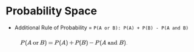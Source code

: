 # Probability Space

* Additional Rule of Probability = ```P(A or B): P(A) + P(B) - P(A and B)```

  <img src="./images/additional-rule-of-probability.png"></img>

